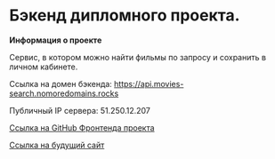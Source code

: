 # Бэкенд дипломного проекта.

**Информация о проекте**

Сервис, в котором можно найти фильмы по запросу и сохранить в личном кабинете.

Ссылка на домен бэкенда: https://api.movies-search.nomoredomains.rocks

Публичный IP сервера: 51.250.12.207

[Ссылка на GitHub Фронтенда проекта](https://github.com/ekaanikeeva/movies-explorer-frontend)

[Ссылка на будущий сайт](https://movies-explorernomoredomains.rocks)
